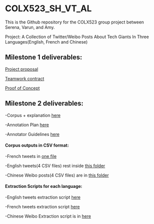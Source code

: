 # COLX523_SH_VT_AL

 This is the Github repository for the COLX523 group project between Serena, Varun, and Amy.

 Project: A Collection of Twitter/Weibo Posts About Tech Giants In Three Languages(English, French and Chinese)

## Milestone 1 deliverables:
 
 [Project proposal](https://github.ubc.ca/shuning3/COLX523_SH_VT_AL/blob/master/milestone1/project_proposal.md)
 
 [Teamwork contract](https://github.ubc.ca/shuning3/COLX523_SH_VT_AL/blob/master/milestone1/teamwork_contract.md)
 
 [Proof of Concept](https://github.ubc.ca/shuning3/COLX523_SH_VT_AL/blob/master/milestone1/proof_of_concept.md)
 
 
## Milestone 2 deliverables:

-Corpus + explanation [here](https://github.ubc.ca/shuning3/COLX523_SH_VT_AL/blob/master/milestone2/corpus_readme.md)

-Annotation Plan [here](https://github.ubc.ca/shuning3/COLX523_SH_VT_AL/blob/amylam/milestone2/annotation_plan.md)

-Annotator Guidelines [here](https://github.ubc.ca/shuning3/COLX523_SH_VT_AL/blob/master/annotator_guidelines.md)

#### Corpus outputs in CSV format:

-French tweets in [one file]( https://github.ubc.ca/shuning3/COLX523_SH_VT_AL/blob/master/data/twitter_french_results_last.csv) 

-English tweets(4 CSV files) rest inside [this folder](https://github.ubc.ca/shuning3/COLX523_SH_VT_AL/tree/master/data)

-Chinese Weibo posts(4 CSV files) are in [this folder](https://github.ubc.ca/shuning3/COLX523_SH_VT_AL/tree/amylam/data/ChineseWeiboCorpus)

#### Extraction Scripts for each language:

-English tweets extraction script [here](https://github.ubc.ca/shuning3/COLX523_SH_VT_AL/blob/master/codes/english_tweets.ipynb)

-French tweets extraction script [here](https://github.ubc.ca/shuning3/COLX523_SH_VT_AL/blob/master/codes/french_twitter_scraping_final.ipynb)

-Chinese Weibo Extraction script is in [here](
https://github.ubc.ca/shuning3/COLX523_SH_VT_AL/blob/amylam/codes/weibo_extraction_final.py)


